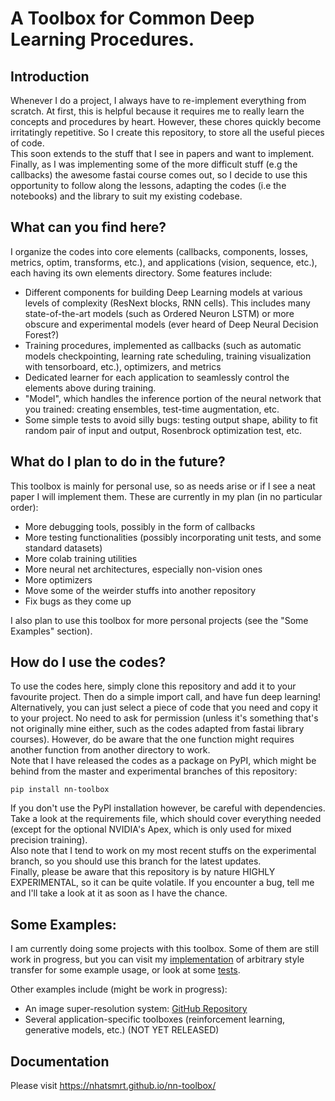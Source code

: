 # A Toolbox for Common Deep Learning Procedures.

## Introduction

Whenever I do a project, I always have to re-implement everything from scratch. At first, this is helpful because it requires me to really learn the concepts and procedures by heart. However, these chores quickly become irritatingly repetitive. So I create this repository, to store all the useful pieces of code.
<br />
This soon extends to the stuff that I see in papers and want to implement. Finally, as I was implementing some of the more difficult stuff (e.g the callbacks) the awesome fastai course comes out, so I decide to use this opportunity to follow along the lessons, adapting the codes (i.e the notebooks) and the library to suit my existing codebase.

## What can you find here?

I organize the codes into core elements (callbacks, components, losses, metrics, optim, transforms, etc.), and applications (vision, sequence, etc.), each having its own elements directory. Some features include:

* Different components for building Deep Learning models at various levels of complexity (ResNext blocks, RNN cells). This includes many state-of-the-art models (such as Ordered Neuron LSTM) or more obscure and experimental models (ever heard of Deep Neural Decision Forest?)
* Training procedures, implemented as callbacks (such as automatic models checkpointing, learning rate scheduling, training visualization with tensorboard, etc.), optimizers, and metrics
* Dedicated learner for each application to seamlessly control the elements above during training.
* "Model", which handles the inference portion of the neural network that you trained: creating ensembles, test-time augmentation, etc.
* Some simple tests to avoid silly bugs: testing output shape, ability to fit random pair of input and output, Rosenbrock optimization test, etc.

## What do I plan to do in the future?

This toolbox is mainly for personal use, so as needs arise or if I see a neat paper I will implement them. These are currently in my plan (in no particular order):

* More debugging tools, possibly in the form of callbacks
* More testing functionalities (possibly incorporating unit tests, and some standard datasets)
* More colab training utilities
* More neural net architectures, especially non-vision ones
* More optimizers
* Move some of the weirder stuffs into another repository
* Fix bugs as they come up

I also plan to use this toolbox for more personal projects (see the "Some Examples" section).

## How do I use the codes?

To use the codes here, simply clone this repository and add it to your favourite project. Then do a simple import call, and have fun deep learning!
<br />
Alternatively, you can just select a piece of code that you need and copy it to your project. No need to ask for permission (unless it's something that's not originally mine either, such as the codes adapted from fastai library courses). However, do be aware that the one function might requires another function from another directory to work.
<br />
Note that I have released the codes as a package on PyPI, which might be behind from the master and experimental branches of this repository:
```
pip install nn-toolbox
```
If you don't use the PyPI installation however, be careful with dependencies. Take a look at the requirements file, which should cover everything needed (except for the optional NVIDIA's Apex, which is only used for mixed precision training).
<br />
Also note that I tend to work on my most recent stuffs on the experimental branch, so you should use this branch for the latest updates. 
<br/>
Finally, please be aware that this repository is by nature HIGHLY EXPERIMENTAL, so it can be quite volatile. If you encounter a bug, tell me and I'll take a look at it as soon as I have the chance.
## Some Examples:

I am currently doing some projects with this toolbox. Some of them are still work in progress, but you can visit my [implementation](https://github.com/nhatsmrt/torch-styletransfer) of arbitrary style transfer for some example usage, or look at some [tests](https://github.com/nhatsmrt/nn-toolbox/tree/experimental/nntoolbox/test).

Other examples include (might be work in progress):

* An image super-resolution system: [GitHub Repository](https://github.com/nhatsmrt/superres)
* Several application-specific toolboxes (reinforcement learning, generative models, etc.) (NOT YET RELEASED)

## Documentation

Please visit https://nhatsmrt.github.io/nn-toolbox/
